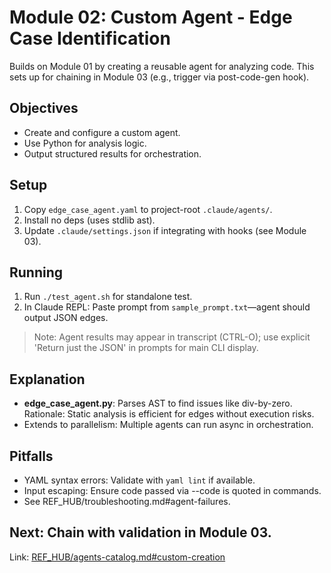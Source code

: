 # Module 02: Custom Agent - Edge Case Identification

Builds on Module 01 by creating a reusable agent for analyzing code. This sets up for chaining in Module 03 (e.g., trigger via post-code-gen hook).

## Objectives
- Create and configure a custom agent.
- Use Python for analysis logic.
- Output structured results for orchestration.

## Setup
1. Copy `edge_case_agent.yaml` to project-root `.claude/agents/`.
2. Install no deps (uses stdlib ast).
3. Update `.claude/settings.json` if integrating with hooks (see Module 03).

## Running
1. Run `./test_agent.sh` for standalone test.
2. In Claude REPL: Paste prompt from `sample_prompt.txt`—agent should output JSON edges.
> Note: Agent results may appear in transcript (CTRL-O); use explicit 'Return just the JSON' in prompts for main CLI display.

## Explanation
- **edge_case_agent.py**: Parses AST to find issues like div-by-zero. Rationale: Static analysis is efficient for edges without execution risks.
- Extends to parallelism: Multiple agents can run async in orchestration.

## Pitfalls
- YAML syntax errors: Validate with `yaml lint` if available.
- Input escaping: Ensure code passed via --code is quoted in commands.
- See REF_HUB/troubleshooting.md#agent-failures.

## Next: Chain with validation in Module 03.
Link: [REF_HUB/agents-catalog.md#custom-creation](./../../REF_HUB/agents-catalog.md#custom-creation)